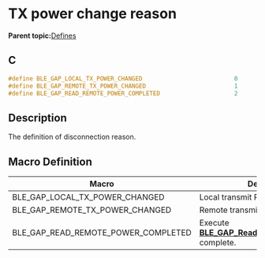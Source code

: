 # TX power change reason

**Parent topic:**[Defines](GUID-FB430BFE-A9A9-473D-A588-1240BBD25ADD.md)

## C

```c
#define BLE_GAP_LOCAL_TX_POWER_CHANGED                          0
#define BLE_GAP_REMOTE_TX_POWER_CHANGED                         1
#define BLE_GAP_READ_REMOTE_POWER_COMPLETED                     2
```

## Description

The definition of disconnection reason.

## Macro Definition

|Macro|Description|
|-----|-----------|
|BLE\_GAP\_LOCAL\_TX\_POWER\_CHANGED|Local transmit Power changed.|
|BLE\_GAP\_REMOTE\_TX\_POWER\_CHANGED|Remote transmit Power changed.|
|BLE\_GAP\_READ\_REMOTE\_POWER\_COMPLETED|Execute **[BLE\_GAP\_ReadRemoteTxPowerLevel](GUID-4991CCB0-2639-4835-BE34-5ABA4BD03170.md)** complete.|


